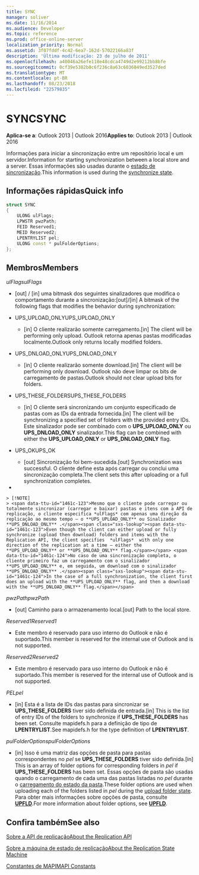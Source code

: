 ```yaml
---
title: SYNC
manager: soliver
ms.date: 11/16/2014
ms.audience: Developer
ms.topic: reference
ms.prod: office-online-server
localization_priority: Normal
ms.assetid: 3f07fddf-4c42-6ea7-162d-57022166a83f
description: 'Última modificação: 23 de julho de 2011'
ms.openlocfilehash: a40046a26efe118e48cdca4749d2e99212bb8bfe
ms.sourcegitcommit: 0cf39e5382b8c6f236c8a63c6036849ed3527ded
ms.translationtype: MT
ms.contentlocale: pt-BR
ms.lasthandoff: 08/23/2018
ms.locfileid: "22579835"
---
```

# <a name="sync"></a><span data-ttu-id="1461c-103">SYNC</span><span class="sxs-lookup"><span data-stu-id="1461c-103">SYNC</span></span>

  
  
<span data-ttu-id="1461c-104">**Aplica-se a**: Outlook 2013 | Outlook 2016</span><span class="sxs-lookup"><span data-stu-id="1461c-104">**Applies to**: Outlook 2013 | Outlook 2016</span></span> 
  
<span data-ttu-id="1461c-105">Informações para iniciar a sincronização entre um repositório local e um servidor.</span><span class="sxs-lookup"><span data-stu-id="1461c-105">Information for starting synchronization between a local store and a server.</span></span> <span data-ttu-id="1461c-106">Essas informações são usadas durante o [estado de sincronização](synchronize-state.md).</span><span class="sxs-lookup"><span data-stu-id="1461c-106">This information is used during the [synchronize state](synchronize-state.md).</span></span>
  
## <a name="quick-info"></a><span data-ttu-id="1461c-107">Informações rápidas</span><span class="sxs-lookup"><span data-stu-id="1461c-107">Quick info</span></span>

```cpp
struct SYNC 
{ 
    ULONG ulFlags; 
    LPWSTR pwzPath; 
    FEID Reserved1; 
    MEID Reserved2; 
    LPENTRYLIST pel; 
    ULONG const * pulFolderOptions; 
};
```

## <a name="members"></a><span data-ttu-id="1461c-108">Membros</span><span class="sxs-lookup"><span data-stu-id="1461c-108">Members</span></span>

 <span data-ttu-id="1461c-109">_ulFlags_</span><span class="sxs-lookup"><span data-stu-id="1461c-109">_ulFlags_</span></span>
  
- <span data-ttu-id="1461c-110">[out] / [in] uma bitmask dos seguintes sinalizadores que modifica o comportamento durante a sincronização:</span><span class="sxs-lookup"><span data-stu-id="1461c-110">[out]/[in] A bitmask of the following flags that modifies the behavior during synchronization:</span></span>
    
- <span data-ttu-id="1461c-111">UPS_UPLOAD_ONLY</span><span class="sxs-lookup"><span data-stu-id="1461c-111">UPS_UPLOAD_ONLY</span></span>
    
  - <span data-ttu-id="1461c-112">[in] O cliente realizarão somente carregamento.</span><span class="sxs-lookup"><span data-stu-id="1461c-112">[in] The client will be performing only upload.</span></span> <span data-ttu-id="1461c-113">Outlook retorna apenas pastas modificadas localmente.</span><span class="sxs-lookup"><span data-stu-id="1461c-113">Outlook only returns locally modified folders.</span></span>
    
- <span data-ttu-id="1461c-114">UPS_DNLOAD_ONLY</span><span class="sxs-lookup"><span data-stu-id="1461c-114">UPS_DNLOAD_ONLY</span></span>
    
  - <span data-ttu-id="1461c-115">[in] O cliente realizarão somente download.</span><span class="sxs-lookup"><span data-stu-id="1461c-115">[in] The client will be performing only download.</span></span> <span data-ttu-id="1461c-116">Outlook não deve limpar os bits de carregamento de pastas.</span><span class="sxs-lookup"><span data-stu-id="1461c-116">Outlook should not clear upload bits for folders.</span></span>
    
- <span data-ttu-id="1461c-117">UPS_THESE_FOLDERS</span><span class="sxs-lookup"><span data-stu-id="1461c-117">UPS_THESE_FOLDERS</span></span>
    
  - <span data-ttu-id="1461c-118">[in] O cliente será sincronizando um conjunto especificado de pastas com as IDs da entrada fornecida.</span><span class="sxs-lookup"><span data-stu-id="1461c-118">[in] The client will be synchronizing a specified set of folders with the provided entry IDs.</span></span> <span data-ttu-id="1461c-119">Este sinalizador pode ser combinado com o **UPS_UPLOAD_ONLY** ou **UPS_DNLOAD_ONLY** sinalizador.</span><span class="sxs-lookup"><span data-stu-id="1461c-119">This flag can be combined with either the **UPS_UPLOAD_ONLY** or **UPS_DNLOAD_ONLY** flag.</span></span> 
    
- <span data-ttu-id="1461c-120">UPS_OK</span><span class="sxs-lookup"><span data-stu-id="1461c-120">UPS_OK</span></span>
    
  - <span data-ttu-id="1461c-121">[out] Sincronização foi bem-sucedida.</span><span class="sxs-lookup"><span data-stu-id="1461c-121">[out] Synchronization was successful.</span></span> <span data-ttu-id="1461c-122">O cliente define esta após carregar ou conclui uma sincronização completa.</span><span class="sxs-lookup"><span data-stu-id="1461c-122">The client sets this after uploading or a full synchronization completes.</span></span>
    
- 
    
    > [!NOTE]
    > <span data-ttu-id="1461c-123">Mesmo que o cliente pode carregar ou totalmente sincronizar (carregar e baixar) pastas e itens com a API de replicação, o cliente especifica *ulFlags* com apenas uma direção da replicação ao mesmo tempo — o **UPS_UPLOAD_ONLY** ou Sinalizador **UPS_DNLOAD_ONLY** .</span><span class="sxs-lookup"><span data-stu-id="1461c-123">Even though the client can either upload or fully synchronize (upload then download) folders and items with the Replication API, the client specifies  *ulFlags*  with only one direction of the replication at a time — either the **UPS_UPLOAD_ONLY** or **UPS_DNLOAD_ONLY** flag.</span></span> <span data-ttu-id="1461c-124">No caso de uma sincronização completa, o cliente primeiro faz um carregamento com o sinalizador **UPS_UPLOAD_ONLY** e, em seguida, um download com o sinalizador **UPS_DNLOAD_ONLY** .</span><span class="sxs-lookup"><span data-stu-id="1461c-124">In the case of a full synchronization, the client first does an upload with the **UPS_UPLOAD_ONLY** flag, and then a download with the **UPS_DNLOAD_ONLY** flag.</span></span> 
  
 <span data-ttu-id="1461c-125">_pwzPath_</span><span class="sxs-lookup"><span data-stu-id="1461c-125">_pwzPath_</span></span>
  
- <span data-ttu-id="1461c-126">[out] Caminho para o armazenamento local.</span><span class="sxs-lookup"><span data-stu-id="1461c-126">[out] Path to the local store.</span></span>
    
 <span data-ttu-id="1461c-127">_Reserved1_</span><span class="sxs-lookup"><span data-stu-id="1461c-127">_Reserved1_</span></span>
  
- <span data-ttu-id="1461c-128">Este membro é reservado para uso interno do Outlook e não é suportado.</span><span class="sxs-lookup"><span data-stu-id="1461c-128">This member is reserved for the internal use of Outlook and is not supported.</span></span>
    
 <span data-ttu-id="1461c-129">_Reserved2_</span><span class="sxs-lookup"><span data-stu-id="1461c-129">_Reserved2_</span></span>
  
- <span data-ttu-id="1461c-130">Este membro é reservado para uso interno do Outlook e não é suportado.</span><span class="sxs-lookup"><span data-stu-id="1461c-130">This member is reserved for the internal use of Outlook and is not supported.</span></span>
    
 <span data-ttu-id="1461c-131">*PEL*</span><span class="sxs-lookup"><span data-stu-id="1461c-131">*pel*</span></span> 
  
- <span data-ttu-id="1461c-132">[in] Esta é a lista de IDs das pastas para sincronizar se **UPS_THESE_FOLDERS** tiver sido definida de entrada.</span><span class="sxs-lookup"><span data-stu-id="1461c-132">[in] This is the list of entry IDs of the folders to synchronize if **UPS_THESE_FOLDERS** has been set.</span></span> <span data-ttu-id="1461c-133">Consulte mapidefs.h para a definição de tipo de **LPENTRYLIST**.</span><span class="sxs-lookup"><span data-stu-id="1461c-133">See mapidefs.h for the type definition of **LPENTRYLIST**.</span></span> 
    
 <span data-ttu-id="1461c-134">_pulFolderOptions_</span><span class="sxs-lookup"><span data-stu-id="1461c-134">_pulFolderOptions_</span></span>
  
- <span data-ttu-id="1461c-135">[in] Isso é uma matriz das opções de pasta para pastas correspondentes no *pel* se **UPS_THESE_FOLDERS** tiver sido definida.</span><span class="sxs-lookup"><span data-stu-id="1461c-135">[in] This is an array of folder options for corresponding folders in  *pel*  if **UPS_THESE_FOLDERS** has been set.</span></span> <span data-ttu-id="1461c-136">Essas opções de pasta são usadas quando o carregamento de cada uma das pastas listadas no *pel* durante o [carregamento do estado da pasta](upload-folder-state.md).</span><span class="sxs-lookup"><span data-stu-id="1461c-136">These folder options are used when uploading each of the folders listed in  *pel*  during the [upload folder state](upload-folder-state.md).</span></span> <span data-ttu-id="1461c-137">Para obter mais informações sobre opções de pasta, consulte **[UPFLD](upfld.md)**.</span><span class="sxs-lookup"><span data-stu-id="1461c-137">For more information about folder options, see **[UPFLD](upfld.md)**.</span></span> 
    
## <a name="see-also"></a><span data-ttu-id="1461c-138">Confira também</span><span class="sxs-lookup"><span data-stu-id="1461c-138">See also</span></span>



[<span data-ttu-id="1461c-139">Sobre a API de replicação</span><span class="sxs-lookup"><span data-stu-id="1461c-139">About the Replication API</span></span>](about-the-replication-api.md)
  
[<span data-ttu-id="1461c-140">Sobre a máquina de estado de replicação</span><span class="sxs-lookup"><span data-stu-id="1461c-140">About the Replication State Machine</span></span>](about-the-replication-state-machine.md)
  
[<span data-ttu-id="1461c-141">Constantes de MAPI</span><span class="sxs-lookup"><span data-stu-id="1461c-141">MAPI Constants</span></span>](mapi-constants.md)

